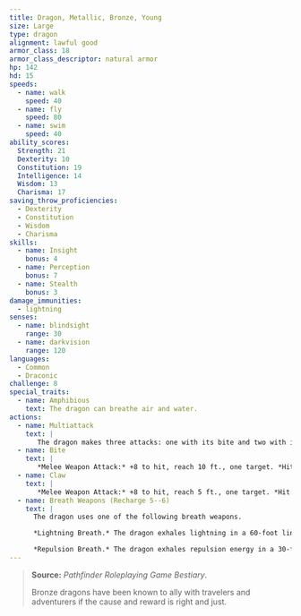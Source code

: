 ```yaml
---
title: Dragon, Metallic, Bronze, Young
size: Large
type: dragon
alignment: lawful good
armor_class: 18
armor_class_descriptor: natural armor
hp: 142
hd: 15
speeds:
  - name: walk
    speed: 40
  - name: fly
    speed: 80
  - name: swim
    speed: 40
ability_scores:
  Strength: 21
  Dexterity: 10
  Constitution: 19
  Intelligence: 14
  Wisdom: 13
  Charisma: 17
saving_throw_proficiencies:
  - Dexterity
  - Constitution
  - Wisdom
  - Charisma
skills:
  - name: Insight
    bonus: 4
  - name: Perception
    bonus: 7
  - name: Stealth
    bonus: 3
damage_immunities:
  - lightning
senses:
  - name: blindsight
    range: 30
  - name: darkvision
    range: 120
languages:
  - Common
  - Draconic
challenge: 8
special_traits:
  - name: Amphibious
    text: The dragon can breathe air and water.
actions:
  - name: Multiattack
    text: |
       The dragon makes three attacks: one with its bite and two with its claws.
  - name: Bite
    text: |
       *Melee Weapon Attack:* +8 to hit, reach 10 ft., one target. *Hit:* 16 (2d10 + 5) piercing damage.
  - name: Claw
    text: |
       *Melee Weapon Attack:* +8 to hit, reach 5 ft., one target. *Hit:* 12 (2d6 + 5) slashing damage.
  - name: Breath Weapons (Recharge 5--6)
    text: |
      The dragon uses one of the following breath weapons.

      *Lightning Breath.* The dragon exhales lightning in a 60-foot line that is 5 feet wide. Each creature in that line must make a DC 15 Dexterity saving throw, taking 55 (10d10) lightning damage on a failed save, or half as much damage on a successful one.

      *Repulsion Breath.* The dragon exhales repulsion energy in a 30-foot cone. Each creature in that area must succeed on a DC 15 Strength saving throw. On a failed save, the creature is pushed 40 feet away from the dragon.
---
```


> **Source:** *Pathfinder Roleplaying Game Bestiary*.
>
> Bronze dragons have been known to ally with travelers and adventurers if the cause and reward is right and just. 
